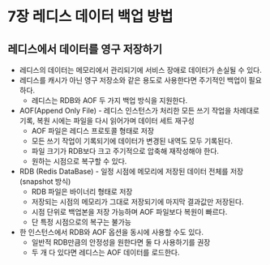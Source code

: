 # 7장 레디스 데이터 백업 방법
## 레디스에서 데이터를 영구 저장하기

- 레디스의 데이터는 메모리에서 관리되기에 서비스 장애로 데이터가 손실될 수 있다.
- 레디스를 캐시가 아닌 영구 저장소와 같은 용도로 사용한다면 주기적인 백업이 필요하다.
    - 레디스는 RDB와 AOF 두 가지 백업 방식을 지원한다.
- AOF(Append Only File) - 레디스 인스턴스가 처리한 모든 쓰기 작업을 차례대로 기록, 복원 시에는 파일을 다시 읽어가며 데이터 세트 재구성
    - AOF 파일은 레디스 프로토콜 형태로 저장
    - 모든 쓰기 작업이 기록되기에 데이터가 변경된 내역도 모두 기록된다.
    - 파일 크기가 RDB보다 크고 주기적으로 압축해 재작성해야 한다.
    - 원하는 시점으로 복구할 수 있다.
- RDB (Redis DataBase) - 일정 시점에 메모리에 저장된 데이터 전체를 저장 (snapshot 방식)
    - RDB 파일은 바이너리 형태로 저장
    - 저장되는 시점의 메모리가 그대로 저장되기에 마지막 결과값만 저장된다.
    - 시점 단위로 백업본을 저장 가능하며 AOF 파일보다 복원이 빠르다.
    - 단 특정 시점으로의 복구는 불가능
- 한 인스턴스에서 RDB와 AOF 옵션을 동시에 사용할 수도 있다.
    - 일반적 RDB만큼의 안정성을 원한다면 둘 다 사용하기를 권장
    - 두 개 다 있다면 레디스는 AOF 데이터를 로드한다.
